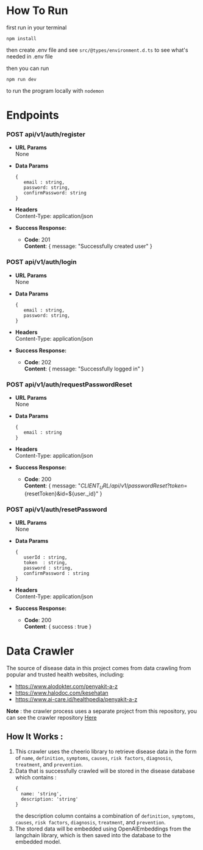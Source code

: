 # How To Run

first run in your terminal

```MD
npm install
```

then create .env file and see `src/@types/environment.d.ts` to see what's needed in .env file

then you can run

```MD
npm run dev
```

to run the program locally with `nodemon`

# Endpoints

### **POST api/v1/auth/register**

-   **URL Params**  
     None
-   **Data Params**

    ```TS
    {
       email : string,
       password: string,
       confirmPassword: string
    }
    ```

-   **Headers**  
     Content-Type: application/json

-   **Success Response:**  
     * __Code__: 201 \
       **Content**: { message: "Successfully created user" }

### **POST api/v1/auth/login**

-   **URL Params**  
     None
-   **Data Params**

    ```TS
    {
       email : string,
       password: string,
    }
    ```

-   **Headers**  
     Content-Type: application/json

-   **Success Response:**  
     * __Code__: 202 \
       **Content**: { message: "Successfully logged in" }

### **POST api/v1/auth/requestPasswordReset**

-   **URL Params**  
     None
-   **Data Params**

    ```TS
    {
       email : string
    }
    ```

-   **Headers**  
     Content-Type: application/json

-   **Success Response:**  
     * __Code__: 200 \
       **Content**: { message: "${CLIENT_URL}/api/v1/passwordReset?token=${resetToken}&id=${user._id}" }

### **POST api/v1/auth/resetPassword**

-   **URL Params**  
     None
-   **Data Params**

    ```TS
    {
       userId : string,
       token  : string,
       password : string,
       confirmPassword : string
    }
    ```

-   **Headers**  
     Content-Type: application/json

-   **Success Response:**  
     * __Code__: 200 \
       **Content**: { success : true }


# Data Crawler

The source of disease data in this project comes from data crawling  from popular and trusted health websites, including:

- https://www.alodokter.com/penyakit-a-z
- https://www.halodoc.com/kesehatan
- https://www.ai-care.id/healthpedia/penyakit-a-z

**Note** : the crawler process uses a separate project from this repository, you can see the crawler repository [Here](https://github.com/shodiqimamp/Diagnosa_crawler)

## How It Works :
1. This crawler uses the cheerio library to retrieve disease data in the form of `name`, `definition`, `symptoms`, `causes`, `risk factors`, `diagnosis`, `treatment`, and `prevention`.
2. Data that is successfully crawled will be stored in the disease database which contains :
   ```
   {
     name: 'string',
     description: 'string' 
   }
   ```
   the description column contains a combination of `definition`, `symptoms`, `causes`, `risk factors`, `diagnosis`, `treatment`, and `prevention`.
3. The stored data will be embedded using OpenAIEmbeddings from the langchain library, which is then saved into the database to the embedded model.